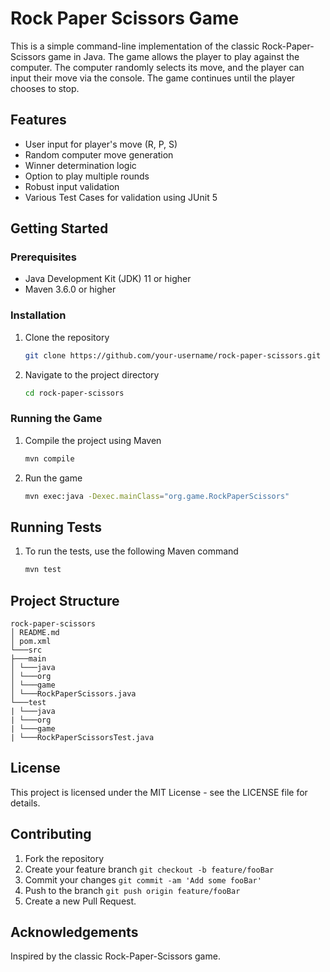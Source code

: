 # Rock Paper Scissors Game

This is a simple command-line implementation of the classic Rock-Paper-Scissors game in Java. The game allows the player to play against the computer. The computer randomly selects its move, and the player can input their move via the console. The game continues until the player chooses to stop. 

## Features

- User input for player's move (R, P, S)
- Random computer move generation
- Winner determination logic
- Option to play multiple rounds
- Robust input validation
- Various Test Cases for validation using JUnit 5

## Getting Started

### Prerequisites

- Java Development Kit (JDK) 11 or higher
- Maven 3.6.0 or higher

### Installation

1. Clone the repository
    ```sh
    git clone https://github.com/your-username/rock-paper-scissors.git
    ```
2. Navigate to the project directory
    ```sh
    cd rock-paper-scissors
    ```

### Running the Game

1. Compile the project using Maven
    ```sh
    mvn compile
    ```

2. Run the game
    ```sh
    mvn exec:java -Dexec.mainClass="org.game.RockPaperScissors"
    ```

## Running Tests

1. To run the tests, use the following Maven command
    ```sh
    mvn test
    ```

## Project Structure
    rock-paper-scissors
    │ README.md
    │ pom.xml
    └───src
    ├───main
    │ └───java
    │ └───org
    │ └───game
    │ └───RockPaperScissors.java
    └───test
    | └───java
    | └───org
    | └───game
    | └───RockPaperScissorsTest.java

## License

This project is licensed under the MIT License - see the LICENSE file for details.

## Contributing

1. Fork the repository
2. Create your feature branch ```git checkout -b feature/fooBar```
3. Commit your changes ```git commit -am 'Add some fooBar'```
4. Push to the branch ```git push origin feature/fooBar```
5. Create a new Pull Request.

## Acknowledgements

Inspired by the classic Rock-Paper-Scissors game.
